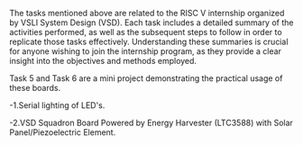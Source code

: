 The tasks mentioned above are related to the RISC V internship organized by VSLI System Design (VSD). Each task includes a detailed summary of the activities performed, as well as the subsequent steps to follow in order to replicate those tasks effectively. Understanding these summaries is crucial for anyone wishing to join the internship program, as they provide a clear insight into the objectives and methods employed.


Task 5 and Task 6 are a mini project demonstrating the practical usage of these boards.


-1.Serial lighting of LED's.



-2.VSD Squadron Board Powered by Energy Harvester (LTC3588) with Solar Panel/Piezoelectric Element.
